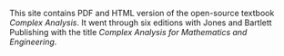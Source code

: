 This site contains PDF and HTML version of the open-source textbook _Complex Analysis_.
It went through six editions with Jones and Bartlett Publishing with the title _Complex Analysis for Mathematics and Engineering_.
